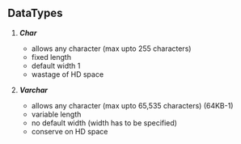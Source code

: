## DataTypes

1. **_Char_**

   - allows any character (max upto 255 characters)
   - fixed length
   - default width 1
   - wastage of HD space

2. **_Varchar_**
   - allows any character (max upto 65,535 characters) (64KB-1)
   - variable length
   - no default width (width has to be specified)
   - conserve on HD space
